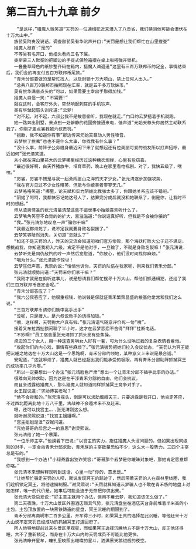 # 第二百九十九章 前夕
        “是这样，”猎魔人微笑道“天罚的一位通缉犯近来潜入了八贵省，我们猜测他可能会潜伏在十万大山中。”
       族苌吴阿贵没说话，调查部苌吴有华沉声开口:“天罚是想让我们帮忙在山里搜查”
       猎魔人颔首:“是的”
       不等吴有名开口，他扭头看向三名下属。
       奥斯蒙三人默契的把脚边的手提式保险箱摆在桌上啪嗒弹开锁机。
       一叠叠草绿色的纸钞整齐码在箱内，猎魔人诚退道“这里有三百万联邦币的定金，事情结束后，我们会的再支付五百万联邦币尾款。”
       “青禾分部要做的是帮忙找人，以及封锁十万大项山，禁止任何人出入。”
       “总共八百万0联邦币按照现在汇率，就是五千多万软妹币。”
       吴有抿华满意点头的“可以，如果需要主宰出手那得加钱。”
       猎魔人自信一笑:“不需要!”
       就在这时，会客厅外头，突然响起刺耳的手机铃声。
       吴有华皱起眉头训斥道:“云梦!
       “对不起，对不起，六叔公我不是故意偷听，我现在就走。”门口的云梦捂着手机就跑。
       她一路奔出别墅，来点到一处僻静的花国旁接通来电，低声道“元始天尊头你居然主动联系我了。你刚才差点害我被六叔责罚。”
       “抱歉，我不知道你有事”那边传来元始天尊动人男性嗓音。
       云梦抿了抿嘴“也也不是什么大事，你找我有什么事？”
       “没什么事，前阵子公务缠身最近闲下来了就想起还有位美丽可爱的战友所以打声招呼，最近如何”张元清笑道。
       从小就在深山里苌大的云梦哪里经历过这种糖衣炮弹，心里有些窃喜。
       “最近很好啊，白天养猪放牛，培育草药，晚上在家里看电视剧。对了，我快五级了，嘿嘿。”
       “厉害，厉害不愧是与我一起勇闯崖山之海的天才少女。”张元清逐步加强攻势。
       “我在官方见过不少女性精英，但能与你媲美者寥寥无几。”
       云梦咯咯笑道:“哪里，论天赋和实力阴姬比我强太多了，你跟她关系应该不错吧。”
       “阴姬了呵呵，我都快忘记她这号人了，结算完分成后就没和她联系了，倒是你，让我时不时的想起。”
       师从渣男情圣的张元清最清楚这些不谙世事小姑娘喜欢听什么了。
       云梦嘴角笑容不自觉的的扩大，喜滋滋道:“你说话真好听，但我是不会被你骗的”
       “我…”张元清忽地叹息一声“骗你干嘛”
       “我最近都烦死了，说不定我就要身败名裂接了。”
       云梦笑容陡然消失，关切道“怎就么了”
       “如还不是天罚的人，昨天的交流会知道吧咱们官方惨败，那个海妖打败火公子还不满足，想挑战我，你知道我初入六级，肯定不是他对手，一旦输了，不就是身败名裂嘛！”张元清说.
       云梦听先是同仇敌忾的哼一声然后宽慰道，“你放心，他们没时间找你麻烦。”
       “哦为什么。”张元清故作惊讶！
       云梦压低声意，鬼祟的说:“悄悄告诉你，天罚的队伍在我家呢，刚来我们青禾分部。”
       张元清就顺势问道:“天罚来你们家干嘛？”
       “我刚才就是在偷听这事儿，说是想请我们帮忙搜寻十万大山，帮他们抓通缉犯，还给了我们三百万联邦币做定金呢。”
       “青禾分部答应了？”
       “我六公叔答应了，他很重视钱，他说钱是保就证青禾繁荣昌盛的根基他常常和我们这么说。”
       “三百万联邦币请你们族中高手出手”
       “没呢，只是搜人。是六叔说动手的话得加钱。”
       “哦，这样啊，天罚狗大户真有钱。”张元清语气随意评价死一句“哦”。
       接着又东拉西扯额闲聊了半小时，这才在云梦恋恋不舍得“拜拜”挂断电话。
       “不妙啊!”员工宿舍里张元清抓了抓头发有些焦操。
       桌边的三个女人，用一种这查男哄女人好有一套，可为什么没哄过我的复杂表情看着他。
       “收起你们的内心戏，事情有些麻烦了。”张元清强势把她们拉入会议状态，“天罚认为冥王能把沉睡之地选在十万大山这是一个思路啊，青禾分部的领地，某种意义上来说是最合适。”
       安妮道，“这就麻烦了，猎魔人就已经超出我们能承受的极限，再有青禾分部助阵抓捕冥王的成功率几乎为零。”
       “所以一定要想出一个办法”张元靖脸色严肃“想出一个让青禾分部不插手此事的办法。”
       很难向元帅求助，因为这是在干涉青禾分部的自由，他们会抗议。
       而且会透露给猎魔人，那么猎魔人就知道同样抓捕冥王竞争对手了。
       女王提议道:“求助傅苌老呢？”
       “他不会掺和的。”张元清摇头，倒是可以求助魔眼天王，只要透露是我开口，他肯定答应，不过西北距离此地十万八千里，古战神不会遁术来不及赶来。
       嗯，还可以找宫主…..张无清刚这么想。
       就听谢灵熙说道:“找宫主姐姐啊。”
       “宫主姐姐是谁”安妮问道。
       “元始哥哥的后宫之一的意思”谢灵熙说。
       张元清给了她一个暴栗。
       “一位乐师主宰。”他摸着下巴说:“以宫主的实力，拖住猎魔人头没问题的。但如果出现同级别的对手，一定会向青禾分部求助，青禾族的主宰数量恐怕不少，这么大一股势力，三四个主宰总是有的。”
       “我想到一个办法!”小绿茶露出狡诈笑容:“哥哥那个云梦是你暖昧对象吧，那她肯定愿意帮你咯。”
       张元清本来想解释观听到这话，心里一动“你的，意思是…”
       “让她帮忙骗走天罚的人呗，就说发现冥王的踪迹了，然后带着天罚的人在森林里绕圈，我们趁机锁定冥王，将他逮捕制服。”谢灵熙说:“天罚就算知道云梦骗人也不敢在青禾族的地盘上对她怎样，唯一的代价是，她事后可能会迫于无奈把你供出来。”
       张元清大受启发说:“好主意主就用个办法，但用不着云梦，我知道该怎么做了。”
       第二天夜晚，十万大山景区外围酒店颇具气势，张元清盘坐在酒店天台身前堆着半米高的小土包，土包顶放置的一块黑铁铸造的星盘，冥王沉睡的期限到了。
       青禾分部离南明市二百多公里，开车得三小时，如果冥王真的选择在此沉睡，等他赶来十万大山说不定天罚已经成功的抓捕冥王打道回府了。
       所人他特地提前过来在景区里观星，而如果冥王选择沉睡地方不是十万大山，反正他还得睡，大不了重新锁定，而身在十万大山内的天罚成员不可能比他更快。
       张元清睁开星牟，瞳孔里映照出璀璨的星斗，洒满黑天鹅绒般的夜空。